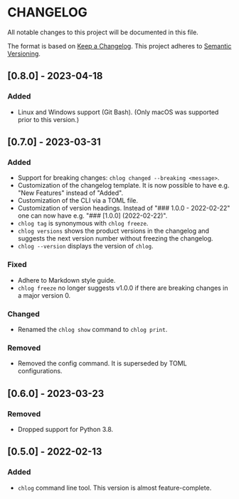 # CHANGELOG

All notable changes to this project will be documented in this file.

The format is based on [Keep a Changelog](https://keepachangelog.com/en/1.1.0/).
This project adheres to [Semantic Versioning](https://semver.org/spec/v2.0.0.html).

## [0.8.0] - 2023-04-18

### Added

- Linux and Windows support (Git Bash). (Only macOS was supported prior to
  this version.)

## [0.7.0] - 2023-03-31

### Added

- Support for breaking changes: `chlog changed --breaking <message>`.
- Customization of the changelog template. It is now possible to have e.g. "New
  Features" instead of "Added".
- Customization of the CLI via a TOML file.
- Customization of version headings. Instead of "### 1.0.0 - 2022-02-22" one
  can now have e.g. "### [1.0.0] (2022-02-22)".
- `chlog tag` is synonymous with `chlog freeze`.
- `chlog versions` shows the product versions in the changelog and suggests
  the next version number without freezing the changelog.
- `chlog --version` displays the version of `chlog`.

### Fixed

- Adhere to Markdown style guide.
- `chlog freeze` no longer suggests v1.0.0 if there are breaking changes in a
  major version 0.

### Changed

- Renamed the `chlog show` command to `chlog print`.

### Removed

- Removed the config command. It is superseded by TOML configurations.

## [0.6.0] - 2023-03-23

### Removed

- Dropped support for Python 3.8.

## [0.5.0] - 2022-02-13

### Added

- `chlog` command line tool. This version is almost feature-complete.
